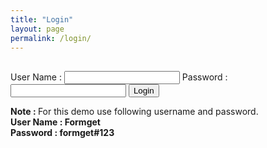 ```yaml
---
title: "Login"
layout: page
permalink: /login/
---
```


<html>
<head>
<title>Only lab personnel</title>
<!-- Include CSS File Here -->
<link rel="stylesheet" href="css/style.css"/>
<!-- Include JS File Here -->
<script src="login.js"></script>
</head>
<body>
<div class="container">
<div class="main">
<h2></h2>
<form id="form_id" method="post" name="myform">
<label>User Name :</label>
<input type="text" name="username" id="username"/>
<label>Password :</label>
<input type="password" name="password" id="password"/>
<input type="button" value="Login" id="submit" onclick="validate()"/>
</form>
<span><b class="note">Note : </b>For this demo use following username and password. <br/><b class="valid">User Name : Formget<br/>Password : formget#123</b></span>
</div>
</div>
<script>
function validate(){
var username = document.getElementById("username").value;
var password = document.getElementById("password").value;
if ( username == "Formget" && password == "formget#123"){

window.location = "{{ site.url }}{{ site.baseurl }}/labdata.html";  
  }
 else{
  alert ("unsuccessfull");
  }
  }
</script>

</body>
</html>
